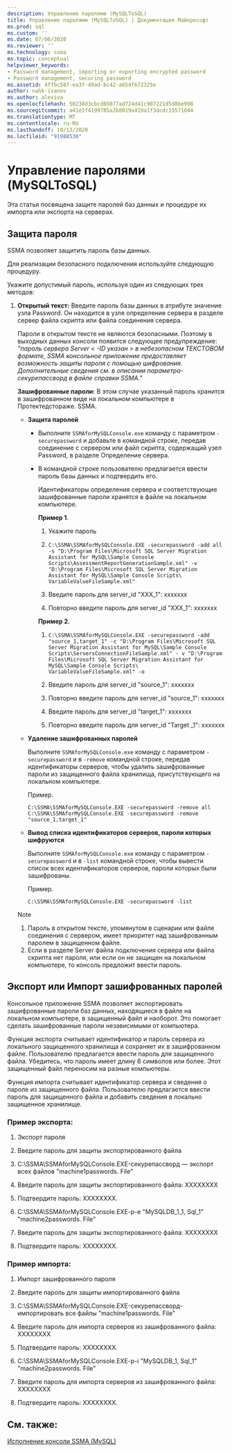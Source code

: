 ```yaml
---
description: Управление паролями (MySQLToSQL)
title: Управление паролями (MySQLToSQL) | Документация Майкрософт
ms.prod: sql
ms.custom: ''
ms.date: 07/06/2020
ms.reviewer: ''
ms.technology: ssma
ms.topic: conceptual
helpviewer_keywords:
- Password management, importing or exporting encrypted password
- Password management, securing password
ms.assetid: 4ffbc587-ea3f-49ad-bc42-a654f672325e
author: nahk-ivanov
ms.author: alexiva
ms.openlocfilehash: 50238d3cbcd65077ad724d41c907221d5d8be998
ms.sourcegitcommit: a41e1f4199785a2b8019a419a1f3dcdc15571044
ms.translationtype: MT
ms.contentlocale: ru-RU
ms.lasthandoff: 10/13/2020
ms.locfileid: "91988530"
---
```

# <a name="managing-passwords-mysqltosql"></a>Управление паролями (MySQLToSQL)
Эта статья посвящена защите паролей баз данных и процедуре их импорта или экспорта на серверах.
  
## <a name="securing-password"></a>Защита пароля  
SSMA позволяет защитить пароль базы данных.  
  
Для реализации безопасного подключения используйте следующую процедуру.  
  
Укажите допустимый пароль, используя один из следующих трех методов:  
  
1.  **Открытый текст:** Введите пароль базы данных в атрибуте значение узла Password. Он находится в узле определение сервера в разделе сервер файла скрипта или файла соединения сервера.  
  
    Пароли в открытом тексте не являются безопасными. Поэтому в выходных данных консоли появится следующее предупреждение: *"пароль сервера Server &lt; -ID указан &gt; в небезопасном ТЕКСТОВОМ формате, SSMA консольное приложение предоставляет возможность защиты пароля с помощью шифрования. Дополнительные сведения см. в описании параметра-секурепассворд в файле справки SSMA."*  
  
    **Зашифрованные пароли:** В этом случае указанный пароль хранится в зашифрованном виде на локальном компьютере в Протектедстораже. SSMA.  
  
    -   **Защита паролей**  
  
        -   Выполните `SSMAforMySQLConsole.exe` команду с параметром `-securepassword` и добавьте в командной строке, передав соединение с сервером или файл скрипта, содержащий узел Password, в разделе Определение сервера.  
  
        -   В командной строке пользователю предлагается ввести пароль базы данных и подтвердить его.  
  
            Идентификаторы определения сервера и соответствующие зашифрованные пароли хранятся в файле на локальном компьютере.  
            
            **Пример 1**.
            
            1. Укажите пароль
            
            2. `C:\SSMA\SSMAforMySQLConsole.EXE -securepassword -add all -s "D:\Program Files\Microsoft SQL Server Migration Assistant for MySQL\Sample Console Scripts\AssessmentReportGenerationSample.xml" -v "D:\Program Files\Microsoft SQL Server Migration Assistant for MySQL\Sample Console Scripts\ VariableValueFileSample.xml"`
            
            3. Введите пароль для server_id "XXX_1": xxxxxxx
            
            4. Повторно введите пароль для server_id "XXX_1": xxxxxxx
            
            **Пример 2.**
            
            1. `C:\SSMA\SSMAforMySQLConsole.EXE -securepassword -add "source_1,target_1" -c "D:\Program Files\Microsoft SQL Server Migration Assistant for MySQL\Sample Console Scripts\ServersConnectionFileSample.xml" - v "D:\Program Files\Microsoft SQL Server Migration Assistant for MySQL\Sample Console Scripts\ VariableValueFileSample.xml" -o`
            
            2. Введите пароль для server_id "source_1": xxxxxxx
            
            3. Повторно введите пароль для server_id "source_1": xxxxxxx
            
            4. Введите пароль для server_id "target_1": xxxxxxx
            
            5. Повторно введите пароль для server_id "Target _1": xxxxxxx
            
    -   **Удаление зашифрованных паролей**  
  
        Выполните `SSMAforMySQLConsole.exe` команду с параметром `-securepassword` и в `-remove` командной строке, передав идентификаторы серверов, чтобы удалить зашифрованные пароли из защищенного файла хранилища, присутствующего на локальном компьютере.  
  
        Пример.  

        ```console
        C:\SSMA\SSMAforMySQLConsole.EXE -securepassword -remove all
        C:\SSMA\SSMAforMySQLConsole.EXE -securepassword -remove "source_1,target_1"  
        ```
  
    -   **Вывод списка идентификаторов серверов, пароли которых шифруются**  
  
        Выполните `SSMAforMySQLConsole.exe` команду с параметром `-securepassword` и в `-list` командной строке, чтобы вывести список всех идентификаторов серверов, пароли которых были зашифрованы.  
  
        Пример.  
        
        ```console
        C:\SSMA\SSMAforMySQLConsole.EXE -securepassword -list  
        ```
  
    > [!NOTE]  
    > 1.  Пароль в открытом тексте, упомянутом в сценарии или файле соединения с сервером, имеет приоритет над зашифрованным паролем в защищенном файле.  
    > 2.  Если в разделе Server файла подключения сервера или файла скрипта нет пароля, или если он не защищен на локальном компьютере, то консоль предложит ввести пароль.  
  
## <a name="exporting-or-importing-encrypted-passwords"></a>Экспорт или Импорт зашифрованных паролей  
Консольное приложение SSMA позволяет экспортировать зашифрованные пароли баз данных, находящиеся в файле на локальном компьютере, в защищенный файл и наоборот. Это помогает сделать зашифрованные пароли независимыми от компьютера.

Функция экспорта считывает идентификатор и пароль сервера из локального защищенного хранилища и сохраняет их в зашифрованном файле. Пользователю предлагается ввести пароль для защищенного файла. Убедитесь, что пароль имеет длину 8 символов или более. Этот защищенный файл переносим на разные компьютеры.

Функция импорта считывает идентификатор сервера и сведения о пароле из защищенного файла. Пользователю предлагается ввести пароль для защищенного файла и добавить сведения в локально защищенное хранилище.  
  
### <a name="export-example"></a>Пример экспорта:  

1. Экспорт пароля

2. Введите пароль для защиты экспортированного файла

3. C:\SSMA\SSMAforMySQLConsole.EXE-секурепассворд — экспорт всех файлов "machine1passwords. File"

4. Введите пароль для защиты экспортированного файла: XXXXXXXX

5. Подтвердите пароль: XXXXXXXX.

6. C:\SSMA\SSMAforMySQLConsole.EXE-p-e "MySQLDB_1_1, Sql_1" "machine2passwords. File"

7. Введите пароль для защиты экспортированного файла: XXXXXXXX

8. Подтвердите пароль: XXXXXXXX.  
  
### <a name="import-example"></a>Пример импорта:  

1. Импорт зашифрованного пароля

2. Введите пароль для защиты импортированного файла

3. C:\SSMA\SSMAforMySQLConsole.EXE-секурепассворд-импортировать все файлы "machine1passwords. File"

4. Введите пароль для импорта серверов из зашифрованного файла: XXXXXXXX

5. Подтвердите пароль: XXXXXXXX.

6. C:\SSMA\SSMAforMySQLConsole.EXE-p-i "MySQLDB_1, Sql_1" "machine2passwords. File"

7. Введите пароль для импорта серверов из зашифрованного файла: XXXXXXXX

8. Подтвердите пароль: XXXXXXXX.  
  
## <a name="see-also"></a>См. также:  
[Исполнение консоли SSMA (MySQL)](./executing-the-ssma-console-mysqltosql.md)  

